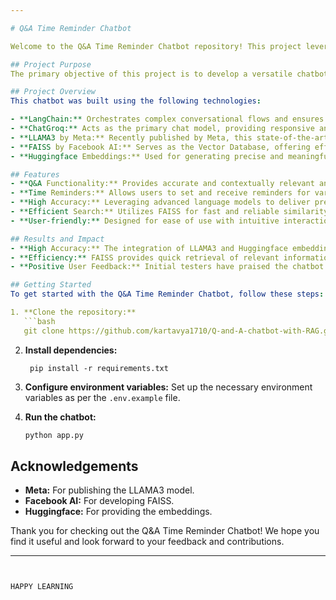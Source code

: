 ```yaml
---

# Q&A Time Reminder Chatbot

Welcome to the Q&A Time Reminder Chatbot repository! This project leverages cutting-edge GenAI technology to create an intelligent chatbot that can answer questions and provide timely reminders, enhancing productivity and efficiency for users.

## Project Purpose
The primary objective of this project is to develop a versatile chatbot that integrates conversational AI with time management functionalities. The chatbot is designed to deliver accurate responses to user queries and send reminders, making it a valuable tool for both personal and professional use.

## Project Overview
This chatbot was built using the following technologies:

- **LangChain:** Orchestrates complex conversational flows and ensures smooth interaction logic.
- **ChatGroq:** Acts as the primary chat model, providing responsive and engaging user interactions.
- **LLAMA3 by Meta:** Recently published by Meta, this state-of-the-art LLM (Large Language Model) enhances the chatbot's language understanding and generation capabilities.
- **FAISS by Facebook AI:** Serves as the Vector Database, offering efficient and scalable similarity search for quick information retrieval.
- **Huggingface Embeddings:** Used for generating precise and meaningful text embeddings, which are crucial for accurate question-answer matching.

## Features
- **Q&A Functionality:** Provides accurate and contextually relevant answers to user queries.
- **Time Reminders:** Allows users to set and receive reminders for various tasks.
- **High Accuracy:** Leveraging advanced language models to deliver precise responses.
- **Efficient Search:** Utilizes FAISS for fast and reliable similarity searches.
- **User-friendly:** Designed for ease of use with intuitive interaction flows.

## Results and Impact
- **High Accuracy:** The integration of LLAMA3 and Huggingface embeddings ensures highly accurate responses.
- **Efficiency:** FAISS provides quick retrieval of relevant information, enhancing user experience.
- **Positive User Feedback:** Initial testers have praised the chatbot's usability and effectiveness in managing tasks and providing reminders.

## Getting Started
To get started with the Q&A Time Reminder Chatbot, follow these steps:

1. **Clone the repository:**
   ```bash
   git clone https://github.com/kartavya1710/Q-and-A-chatbot-with-RAG.git
   ```

2. **Install dependencies:**
   ```
    pip install -r requirements.txt
   ```

3. **Configure environment variables:** Set up the necessary environment variables as per the `.env.example` file.

4. **Run the chatbot:**
   ```bash
   python app.py
   ```



## Acknowledgements
- **Meta:** For publishing the LLAMA3 model.
- **Facebook AI:** For developing FAISS.
- **Huggingface:** For providing the embeddings.

Thank you for checking out the Q&A Time Reminder Chatbot! We hope you find it useful and look forward to your feedback and contributions.

---
```


HAPPY LEARNING
